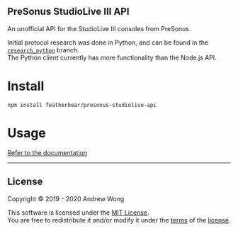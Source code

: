 PreSonus StudioLive III API
---

An unofficial API for the StudioLive III consoles from PreSonus.  

Initial protocol research was done in Python, and can be found in the [`research_python`](https://github.com/featherbear/presonus-studiolive-api/tree/research_python) branch.  
The Python client currently has more functionality than the Node.js API.

# Install

`npm install featherbear/presonus-studiolive-api`

# Usage

[Refer to the documentation](https://featherbear.cc/presonus-studiolive-api)

---

## License

Copyright © 2019 - 2020 Andrew Wong  

This software is licensed under the [MIT License](https://opensource.org/licenses/MIT).  
You are free to redistribute it and/or modify it under the [terms](https://opensource.org/licenses/MIT) of the [license](https://opensource.org/licenses/MIT).
